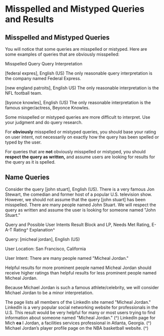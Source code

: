 # Misspelled and Mistyped Queries and Results

## Misspelled and Mistyped Queries

You will notice that some queries are misspelled or mistyped. Here are some examples of queries that are obviously misspelled:

Misspelled Query Query Interpretation

[federal expres], English (US) The only reasonable query interpretation is the company named Federal Express.

[new england patroits], English US) The only reasonable interpretation is the NFL football team.

[byonce knowles], English (US) The only reasonable interpretation is the famous singer/actress, Beyonce Knowles.

Some misspelled or mistyped queries are more difficult to interpret. Use your judgment and do query research.

For **obviously** misspelled or mistyped queries, you should base your rating on user intent, not necessarily on exactly how the query has been spelled or typed by the user.

For queries that are **not** obviously misspelled or mistyped, you should **respect the query as written,** and assume users are looking for results for the query as it is spelled.

## Name Queries

Consider the query [john stuart], English (US). There is a very famous Jon Stewart, the comedian and former host of a popular U.S. television show. However, we should not assume that the query [john stuart] has been misspelled. There are many people named John Stuart. We will respect the query as written and assume the user is looking for someone named "John Stuart."

Query and Possible User Intents Result Block and LP, Needs Met Rating, E-A-T Rating^ Explanation^

Query: [micheal jordan], English (US)

User Location: San Francisco, California

User Intent: There are many people named
"Micheal Jordan."

Helpful results for more prominent people named Micheal Jordan should receive higher ratings than helpful results for less prominent people named Micheal Jordan.

Because Michael Jordan is such a famous athlete/celebrity, we will consider Michael Jordan to be a minor interpretation.

The page lists all members of the LinkedIn site named "Micheal Jordan." LinkedIn is a very popular social networking website for professionals in the U.S. This result would be very helpful for many or most users trying to find information about someone named
"Micheal Jordan."
(^)
LinkedIn page for Mich **ea** l Jordan, a facilities services professional in Atlanta, Georgia.
(^)
Michael Jordan’s player profile page on the NBA basketball website.
(^)
